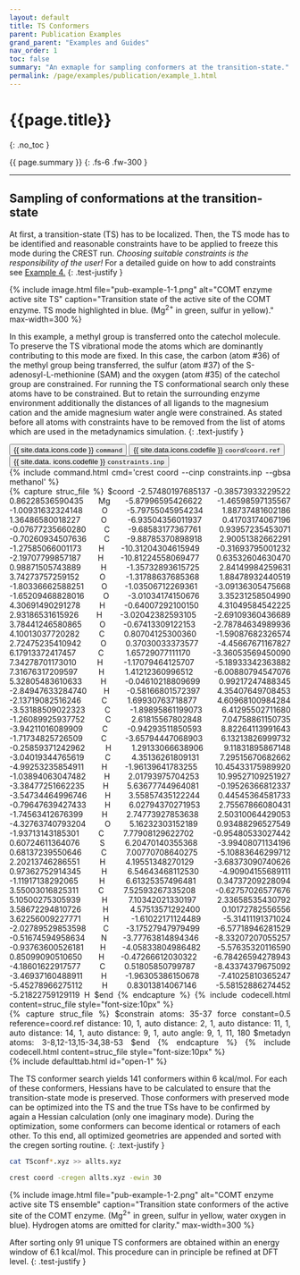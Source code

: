 ```yaml
---
layout: default
title: TS Conformers
parent: Publication Examples
grand_parent: "Examples and Guides"
nav_order: 1
toc: false
summary: "An exmaple for sampling conformers at the transition-state."
permalink: /page/examples/publication/example_1.html
---
```


# {{page.title}}
{: .no_toc }

{{ page.summary }}
{: .fs-6 .fw-300 }

---

## Sampling of conformations at the transition-state

At first, a transition-state (TS) has to be localized. 
Then, the TS mode has to be identified and reasonable constraints 
have to be applied to freeze this mode during the CREST run. 
*Choosing suitable constraints is the responsibility of the user!*
For a detailed guide on how to add constraints see [Example 4.](../example_4.html)
{: .test-justify }

{% include image.html file="pub-example-1-1.png" alt="COMT enzyme active site TS" caption="Transition state of the active site of the COMT enzyme. TS mode highlighted in blue. (Mg<sup>2+</sup> in green, sulfur in yellow)." max-width=300 %}


In this example, a methyl group is transferred onto the catechol molecule. 
To preserve the TS vibrational mode the atoms which are dominantly contributing to this 
mode are fixed. In this case, the carbon (atom #36) of the methyl group being transferred, 
the sulfur (atom #37) of the S-adenosyl-L-methionine (SAM) and the oxygen (atom #35) of the 
catechol group are constrained. For running the TS conformational search only these atoms 
have to be constrained. But to retain the surrounding enzyme environment additionally the 
distances of all ligands to the magnesium cation and the amide magnesium water angle were
constrained. As stated before all atoms with constraints have to be removed from the list 
of atoms which are used in the metadynamics simulation.
{: .text-justify }


 <!-- Tab links -->
<div class="tab card">
  <button class="tablinks tab-id-1" onclick="openTabId(event, 'tab-1-1', 'tab-id-1')" id="open-1">{{ site.data.icons.code }} <code>command</code></button>
  <button class="tablinks tab-id-1" onclick="openTabId(event, 'tab-1-2', 'tab-id-1')">{{ site.data.icons.codefile }} <code>coord</code>/<code>coord.ref</code></button>
  <button class="tablinks tab-id-1" onclick="openTabId(event, 'tab-1-3', 'tab-id-1')">{{ site.data.  icons.codefile }} <code>constraints.inp</code></button>
</div>
<!-- Tab content -->
<div id="tab-1-1" class="tabcontent tab-id-1" style="text-align:justify">
{% include command.html cmd='crest coord <span class="nt">--cinp</span> constraints.inp <span class="nt">--gbsa</span> methanol' %}
</div>
<div id="tab-1-2" class="tabcontent tab-id-1" style="text-align:justify">
{% capture struc_file %}
$coord
    -2.57480197685137   -0.38573933229522    0.86228536590435      Mg
    -5.87996595426622   -1.46598597135567   -1.00931632324148      O
    -5.79755045954234    1.88737481602186    1.36486580018227      O
    -6.93504356011937    0.41703174067196   -0.07677235660280      C
    -9.68583177367761    0.93957235453071   -0.70260934507636      C
    -9.88785370898918    2.90051382662291   -1.27585066001173      H
    -10.31204304615949  -0.31693795001232   -2.19707799857187      H
    -10.81224558069477   0.63532604630470    0.98871505743889      H
    -1.35732893615725    2.84149984259631    3.74273757259152      O
    -1.31788637685368    1.88478932440519   -1.80336662588251      O
    -1.03506712269361   -3.09136305475668   -1.65209468828016      O
    -3.01034174150676    3.35231258504990    4.30691490291278      H
    -0.64007292100150    4.31049584542225    2.93186531615926      H
    -3.02042382593105   -2.69109360436689    3.78441246580865      O
    -0.67413309122153   -2.78784634989936    4.10013037720282      C
     0.80704125300360   -1.59087682326574    2.72475235410942      O
     0.37030033373577   -4.45667671167827    6.17913372417457      C
     1.65729077111170   -3.36053569450090    7.34278701173010      H
    -1.17079464125707   -5.18933342363882    7.31676317209597      H
     1.41212360996512   -6.00880794547076    5.32805483610633      H
    -0.04610218809699    0.99217247488345   -2.84947633284740      H
    -0.58166801572397    4.35407649708453   -2.13719082516246      C
     1.69930763718877    4.60968100984284   -3.53188509022323      C
    -1.89895861199073    6.41295502711680   -1.26089925937752      C
     2.61815567802848    7.04758861150735   -3.94211016089909      C
    -0.94293511850593    8.82264113991643   -1.71734825726509      C
    -3.65794447068903    6.13213826999732   -0.25859371242962      H
     1.29133066638906    9.11831895867148   -3.04019344765619      C
     4.35136261809131    7.29515670682662   -4.99253235854911      H
    -1.96139641783255   10.45433175989920   -1.03894063047482      H
     2.01793975704253   10.99527109251927   -3.38477251662235      H
     5.63677744964081   -0.19526366812337   -3.54734464996746      H
     3.55857435122244    0.44545364581733   -0.79647639427433      H
     6.02794370271953    2.75567866080431   -1.74563412676399      H
     2.74773927853638    2.50310064429053   -4.32763740793204      O
     5.16232303152189    0.93488296527549   -1.93713143185301      C
     7.77908129622702   -0.95480533027442    0.60724611364076      S
     6.20470140355368   -3.99408071134196    0.68137239550646      C
     7.00770708640275   -5.10883646299712    2.20213746286551      H
     4.19551348270129   -3.68373090740626    0.97362752914345      H
     6.54643468112530   -4.90904155689111   -1.11917138292065      H
     6.61325357496481    0.34737209228094    3.55003016825311      C
     7.52593267335208   -0.62757026577676    5.10500275305939      H
     7.10342021330197    2.33658535430792    3.58672294810726      H
     4.57513571292400    0.10172782556556    3.62256009227771      H
    -1.61022171124489   -5.31411191371024   -2.02789529853598      C
    -3.17527947979499   -6.57718946281529   -0.51674594958634      N
    -3.77763814894346   -8.33207207055257   -0.93763600526181      H
    -4.05833804986482   -5.57635320116590    0.85099090510650      H
    -0.47266612030322   -6.78426594278943   -4.18601622917577      C
     0.51805850799787   -8.43374379675092   -3.46937160488911      H
    -1.96305386150678   -7.41025810365247   -5.45278966275112      H
     0.83013814067146   -5.58152886274452   -5.21822759129119      H
$end
{% endcapture %}
{% include codecell.html content=struc_file style="font-size:10px" %}
</div>
<div id="tab-1-3" class="tabcontent tab-id-1" style="text-align:justify">
{% capture struc_file %}
$constrain
  atoms: 35-37
  force constant=0.5
  reference=coord.ref
  distance: 10, 1, auto
  distance: 2, 1, auto
  distance: 11, 1, auto
  distance: 14, 1, auto
  distance: 9, 1, auto
  angle: 9, 1, 11, 180
$metadyn
  atoms: 3-8,12-13,15-34,38-53
$end
{% endcapture %}
{% include codecell.html content=struc_file style="font-size:10px" %}
</div>
{% include defaulttab.html id="open-1" %}

The TS conformer search yields 141 conformers within 6 kcal/mol. 
For each of these conformers, Hessians have to be calculated to ensure that the 
transition-state mode is preserved. Those conformers with preserved mode can be 
optimized into the TS and the true TSs have to be confirmed by again a Hessian calculation 
(only one imaginary mode). During the optimization, some conformers can become identical 
or rotamers of each other. To this end, all optimized geometries are appended and sorted 
with the cregen sorting routine.
{: .text-justify }

```bash
cat TSconf*.xyz >> allts.xyz

crest coord -cregen allts.xyz -ewin 30 
```

{% include image.html file="pub-example-1-2.png" alt="COMT enzyme active site TS ensemble" caption="Transition state conformers of the active site of the COMT enzyme. (Mg<sup>2+</sup> in green, sulfur in yellow, water oxygen in blue). Hydrogen atoms are omitted for clarity." max-width=300 %}

After sorting only 91 unique TS conformers are obtained within an energy window of 6.1 kcal/mol. This procedure can in principle be refined at DFT level.
{: .test-justify }


